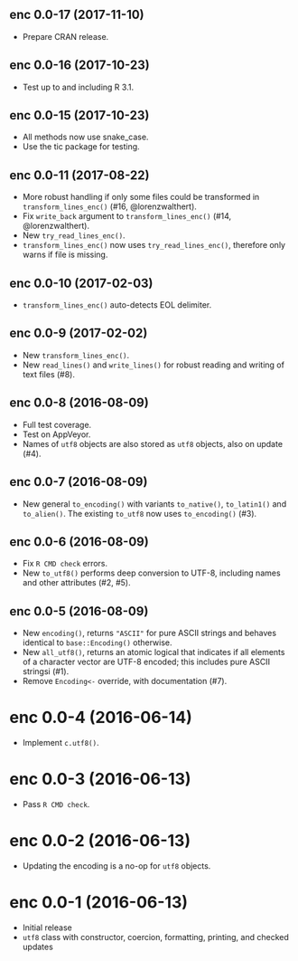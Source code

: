## enc 0.0-17 (2017-11-10)

- Prepare CRAN release.


## enc 0.0-16 (2017-10-23)

- Test up to and including R 3.1.


## enc 0.0-15 (2017-10-23)

- All methods now use snake_case.
- Use the tic package for testing.


## enc 0.0-11 (2017-08-22)

- More robust handling if only some files could be transformed in `transform_lines_enc()` (#16, @lorenzwalthert).
- Fix `write_back` argument to `transform_lines_enc()` (#14, @lorenzwalthert).
- New `try_read_lines_enc()`.
- `transform_lines_enc()` now uses `try_read_lines_enc()`, therefore only warns if file is missing.


## enc 0.0-10 (2017-02-03)

- `transform_lines_enc()` auto-detects EOL delimiter.


## enc 0.0-9 (2017-02-02)

- New `transform_lines_enc()`.
- New `read_lines()` and `write_lines()` for robust reading and writing of text files (#8).


## enc 0.0-8 (2016-08-09)

- Full test coverage.
- Test on AppVeyor.
- Names of `utf8` objects are also stored as `utf8` objects, also on update (#4).


## enc 0.0-7 (2016-08-09)

- New general `to_encoding()` with variants `to_native()`, `to_latin1()` and `to_alien()`. The existing `to_utf8` now uses `to_encoding()` (#3).


## enc 0.0-6 (2016-08-09)

- Fix `R CMD check` errors.
- New `to_utf8()` performs deep conversion to UTF-8, including names and other attributes (#2, #5).


## enc 0.0-5 (2016-08-09)

- New `encoding()`, returns `"ASCII"` for pure ASCII strings and behaves identical to `base::Encoding()` otherwise.
- New `all_utf8()`, returns an atomic logical that indicates if all elements of a character vector are UTF-8 encoded; this includes pure ASCII stringsi (#1).
- Remove `Encoding<-` override, with documentation (#7).


# enc 0.0-4 (2016-06-14)

- Implement `c.utf8()`.


# enc 0.0-3 (2016-06-13)

- Pass `R CMD check`.


# enc 0.0-2 (2016-06-13)

- Updating the encoding is a no-op for `utf8` objects.


# enc 0.0-1 (2016-06-13)

- Initial release
- `utf8` class with constructor, coercion, formatting, printing, and checked updates
